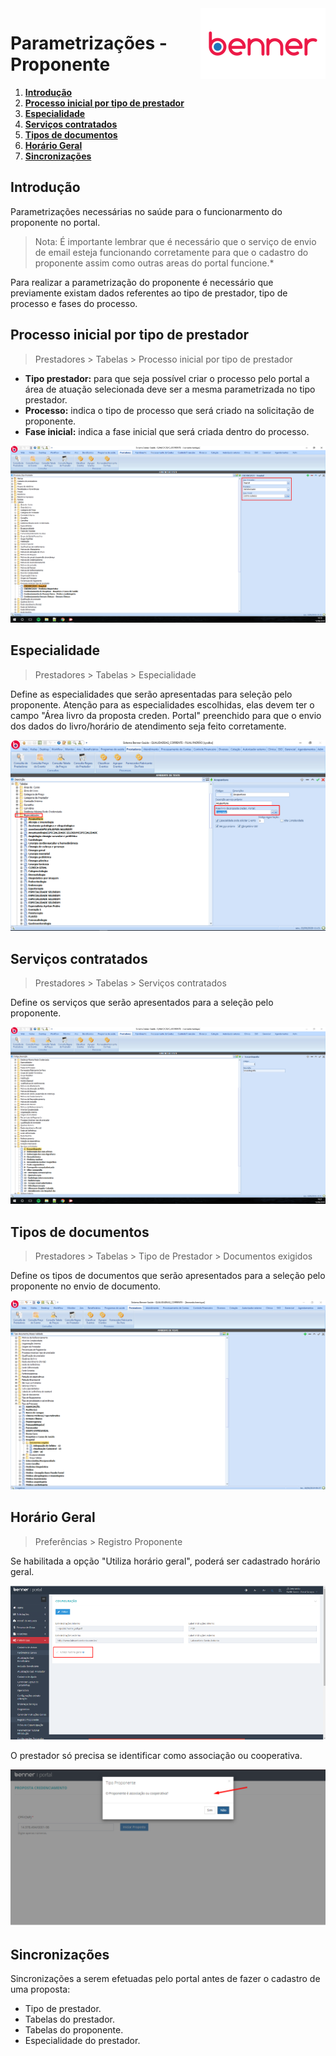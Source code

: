 <img src="../../src/images/benner_rgb.png" align="right"/>

# Parametrizações - Proponente

1.  **[Introdução](#introdução)**
2.  **[Processo inicial por tipo de prestador](#processo-inicial-por-tipo-de-prestador)**
3.  **[Especialidade](#especialidade)**
4.  **[Serviços contratados](#serviços-contratados)**
5.  **[Tipos de documentos](#tipos-de-documentos)**
6.  **[Horário Geral](#horário-geral)**
7.  **[Sincronizações](#sincronizações)**

## Introdução

Parametrizações necessárias no saúde para o funcionarmento do proponente no portal.

> Nota: É importante lembrar que é necessário que o serviço de envio de email esteja funcionando corretamente para que o cadastro do proponente assim como outras areas do portal funcione.*

Para realizar a parametrização do proponente é necessário que previamente existam dados referentes ao tipo de prestador, tipo de processo e fases do processo.

## Processo inicial por tipo de prestador

> Prestadores > Tabelas > Processo inicial por tipo de prestador

* **Tipo prestador:** para que seja possível criar o processo pelo portal a área de atuação selecionada deve ser a mesma parametrizada no tipo prestador.
* **Processo:** indica o tipo de processo que será criado na solicitação de proponente.
* **Fase inicial:** indica a fase inicial que será criada dentro do processo.

![001](src/images/001.png)

## Especialidade

> Prestadores > Tabelas > Especialidade

Define as especialidades que serão apresentadas para seleção pelo proponente. Atenção para as especialidades escolhidas, elas devem ter o campo "Área livro da proposta creden. Portal" preenchido para que o envio dos dados do livro/horário de atendimento seja feito corretamente.

![002](src/images/002.png)

## Serviços contratados

> Prestadores > Tabelas > Serviços contratados

Define os serviços que serão apresentados para a seleção pelo proponente.

![003](src/images/003.png)

## Tipos de documentos

> Prestadores > Tabelas > Tipo de Prestador > Documentos exigidos

Define os tipos de documentos que serão apresentados para a seleção pelo proponente no envio de documento.

![004](src/images/004.png)

## Horário Geral

> Preferências > Registro Proponente

Se habilitada a opção "Utiliza horário geral", poderá ser cadastrado horário geral. 

![005](src/images/005.png)

O prestador só precisa se identificar como associação ou cooperativa.

![006](src/images/006.png)

## Sincronizações

Sincronizações a serem efetuadas pelo portal antes de fazer o cadastro de uma proposta:

* Tipo de prestador.
* Tabelas do prestador.
* Tabelas do proponente.
* Especialidade do prestador.